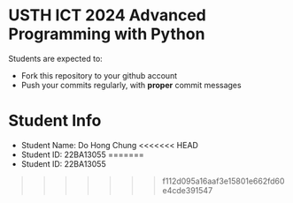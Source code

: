 USTH ICT 2024 Advanced Programming with Python
=====================================================

Students are expected to:
* Fork this repository to your github account
* Push your commits regularly, with **proper** commit messages


Student Info
=========================

* Student Name: Do Hong Chung
<<<<<<< HEAD
* Student ID: 22BA13055
=======
* Student ID: 22BA13055
>>>>>>> f112d095a16aaf3e15801e662fd60e4cde391547
